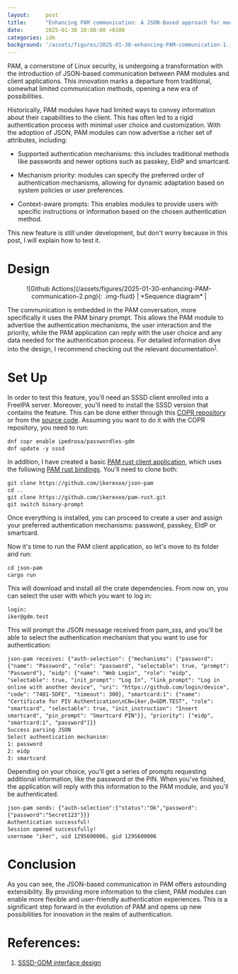 ```yaml
---
layout:     post
title:      "Enhancing PAM communication: A JSON-Based approach for modern authentication"
date:       2025-01-30 10:00:00 +0100
categories: idm
background: '/assets/figures/2025-01-30-enhancing-PAM-communication-1.jpg'
---
```


PAM, a cornerstone of Linux security, is undergoing a transformation with the introduction of JSON-based communication between PAM modules and client applications. This innovation marks a departure from traditional, somewhat limited communication methods, opening a new era of possibilities.

Historically, PAM modules have had limited ways to convey information about their capabilities to the client. This has often led to a rigid authentication process with minimal user choice and customization. With the adoption of JSON, PAM modules can now advertise a richer set of attributes, including:

* Supported authentication mechanisms: this includes traditional methods like passwords and newer options such as passkey, EIdP and smartcard.

* Mechanism priority: modules can specify the preferred order of authentication mechanisms, allowing for dynamic adaptation based on system policies or user preferences.

* Context-aware prompts: This enables modules to provide users with specific instructions or information based on the chosen authentication method.

This new feature is still under development, but don't worry because in this post, I will explain how to test it.

# Design

<div style="text-align: center;" markdown="1">
![Github Actions](/assets/figures/2025-01-30-enhancing-PAM-communication-2.png){: .img-fluid}
| *Sequence diagram* |
</div>

The communication is embedded in the PAM conversation, more specifically it uses the PAM binary prompt. This allows the PAM module to advertise the authentication mechanisms, the user interaction and the priority, while the PAM application can reply with the user choice and any data needed for the authentication process. For detailed information dive into the design, I recommend checking out the relevant documentation<sup>[1](#references)</sup>.

# Set Up

In order to test this feature, you'll need an SSSD client enrolled into a FreeIPA server. Moreover, you'll need to install the SSSD version that contains the feature. This can be done either through this [COPR repository](https://copr.fedorainfracloud.org/coprs/ipedrosa/passwordles-gdm/) or from the [source code](https://github.com/ikerexxe/sssd/tree/gdm_passkey_sc). Assuming you want to do it with the COPR repository, you need to run:

```console
dnf copr enable ipedrosa/passwordles-gdm 
dnf update -y sssd
```

In addition, I have created a basic [PAM rust client application](https://github.com/ikerexxe/json-pam), which uses the following [PAM rust bindings](https://github.com/1wilkens/pam/pull/46). You'll need to clone both:

```console
git clone https://github.com/ikerexxe/json-pam
cd ..
git clone https://github.com/ikerexxe/pam-rust.git
git switch binary-prompt
```

Once everything is installed, you can proceed to create a user and assign your preferred authentication mechanisms: password, passkey, EIdP or smartcard.

Now it's time to run the PAM client application, so let's move to its folder and run:

```console
cd json-pam
cargo run
```

This will download and install all the crate dependencies. From now on, you can select the user with which you want to log in:

```console
login:
iker@gdm.test
```

This will prompt the JSON message received from pam_sss, and you'll be able to select the authentication mechanism that you want to use for authentication:

```console
json-pam receives: {"auth-selection": {"mechanisms": {"password": {"name": "Password", "role": "password", "selectable": true, "prompt": "Password"}, "eidp": {"name": "Web Login", "role": "eidp", "selectable": true, "init_prompt": "Log In", "link_prompt": "Log in online with another device", "uri": "https://github.com/login/device", "code": "7481-5DFE", "timeout": 300}, "smartcard:1": {"name": "Certificate for PIV Authentication\nCN=iker,O=GDM.TEST", "role": "smartcard", "selectable": true, "init_instruction": "Insert smartcard", "pin_prompt": "Smartcard PIN"}}, "priority": ["eidp", "smartcard:1", "password"]}}
Success parsing JSON
Select authentication mechanism:
1: password
2: eidp
3: smartcard
```

Depending on your choice, you'll get a series of prompts requesting additional information, like the password or the PIN. When you've finished, the application will reply with this information to the PAM module, and you'll be authenticated.

```console
json-pam sends: {"auth-selection":{"status":"Ok","password":{"password":"Secret123"}}}
Authentication successful!
Session opened successfully!
username "iker", uid 1295600006, gid 1295600006
```

# Conclusion

As you can see, the JSON-based communication in PAM offers astounding extensibility. By providing more information to the client, PAM modules can enable more flexible and user-friendly authentication experiences. This is a significant step forward in the evolution of PAM and opens up new possibilities for innovation in the realm of authentication.

# References:

1. [<u>SSSD-GDM interface design</u>](https://github.com/SSSD/sssd.io/pull/79)
